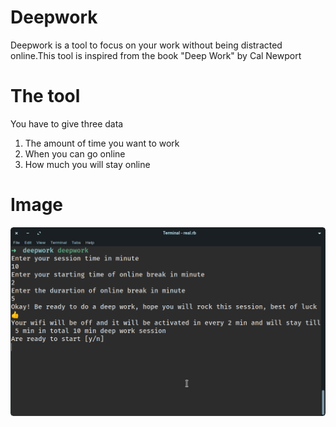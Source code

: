 # Deepwork
Deepwork is a tool to focus on your work without being distracted online.This tool is inspired from the book "Deep Work" by Cal Newport

# The tool
You have to give three data
 1. The amount of time you want to work
 2. When you can go online
 3. How much you will stay online
# Image
![image](https://github.com/freakflames29/deepwork/blob/main/image.png)
